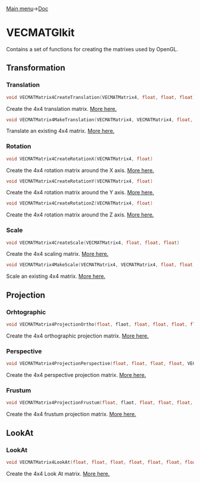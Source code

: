 [Main menu](../../Readme.md)->[Doc](../VECMATKit.md)

# VECMATGlkit

Contains a set of functions for creating the matrixes used by OpenGL.

## Transformation
### **Translation**
```C
void VECMATMatrix4CreateTranslation(VECMATMatrix4, float, float, float)
```
Create the 4x4 translation matrix. [More here.](./functions/VECMATMatrix4CreateTranslation.md)

```C
void VECMATMatrix4MakeTranslation(VECMATMatrix4, VECMATMatrix4, float, float, float)
```
Translate an existing 4x4 matrix. [More here.](./functions/VECMATMatrix4MakeTranslation.md)

### **Rotation**
```C
void VECMATMatrix4CreateRotationX(VECMATMatrix4, float)
```
Create the 4x4 rotation matrix around the X axis. [More here.](./functions/VECMATMatrix4CreateRotationX.md)

```C
void VECMATMatrix4CreateRotationY(VECMATMatrix4, float)
```
Create the 4x4 rotation matrix around the Y axis. [More here.](./functions/VECMATMatrix4CreateRotationY.md)

```C
void VECMATMatrix4CreateRotationZ(VECMATMatrix4, float)
```
Create the 4x4 rotation matrix around the Z axis. [More here.](./functions/VECMATMatrix4CreateRotationZ.md)

### **Scale**
```C
void VECMATMatrix4CreateScale(VECMATMatrix4, float, float, float)
```
Create the 4x4 scaling matrix. [More here.](./functions/VECMATMatrix4CreateScale.md)

```C
void VECMATMatrix4MakeScale(VECMATMatrix4, VECMATMatrix4, float, float, float)
```
Scale an existing 4x4 matrix. [More here.](./functions/VECMATMatrix4MakeScale.md)

## Projection
### **Orhtographic**
```C
void VECMATMatrix4ProjectionOrtho(float, flaot, float, float, float, float, VECMATMatrix4)
```
Create the 4x4 orthographic projection matrix. [More here.](./functions/VECMATMatrix4ProjectionOrtho.md)

### **Perspective**
```C
void VECMATMatrix4ProjectionPerspective(float, float, float, float, VECMATMatrix4)
```
Create the 4x4 perspective projection matrix. [More here.](./functions/VECMATMatrix4CreateScale.md)

### **Frustum**
```C
void VECMATMatrix4ProjectionFrustum(float, flaot, float, float, float, float, VECMATMatrix4)
```
Create the 4x4 frustum projection matrix. [More here.](./functions/VECMATMatrix4ProjectionFrustum.md)

## LookAt
### **LookAt**
```C
void VECMATMatrix4LookAt(float, float, float, float, float, float, float, float, float, VECMATMatrix4)
```
Create the 4x4 Look At matrix. [More here.](./functions/VECMATMatrix4LookAt.md)
